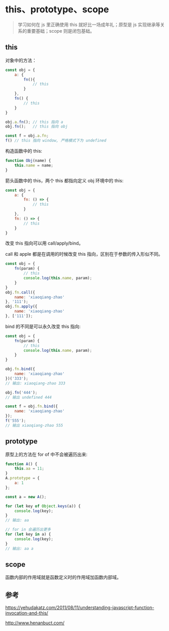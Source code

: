 # this、prototype、scope

> 学习如何在 js 里正确使用 this 就好比一场成年礼；原型是 js 实现继承等关系的重要基础；scope 则是闭包基础。

## this

对象中的方法：

```js
const obj = {
    a: {
        fn(){
            // this
        }
    },
    fn() {
        // this
    }
}

obj.a.fn(); // this 指向 a
obj.fn();   // this 指向 obj

const f = obj.a.fn;
f() // this 指向 window, 严格模式下为 undefined
```

构造函数中的 this: 

```js
function Obj(name) {
    this.name = name;
}
```

箭头函数中的 this，两个 this 都指向定义 obj 环境中的 this:

```js
const obj = {
    a: {
        fn: () => {
            // this
        }
    },
    fn: () => {
        // this
    }
}
```

改变 this 指向可以用 call/apply/bind。

call 和 apple 都是在调用的时候改变 this 指向，区别在于参数的传入形似不同。
```js
const obj = {
    fn(param) {
        // this
        console.log(this.name, param);
    }
}
obj.fn.call({
    name: 'xiaoqiang-zhao'
}, '111');
obj.fn.apply({
    name: 'xiaoqiang-zhao'
}, ['111']);
```

bind 的不同是可以永久改变 this 指向:

```js
const obj = {
    fn(param) {
        // this
        console.log(this.name, param);
    }
}

obj.fn.bind({
    name: 'xiaoqiang-zhao'
})('333');
// 输出: xiaoqiang-zhao 333

obj.fn('444');
// 输出 undefined 444

const f = obj.fn.bind({
    name: 'xiaoqiang-zhao'
});
f('555');
// 输出 xiaoqiang-zhao 555
```

## prototype

原型上的方法在 for of 中不会被遍历出来:

```js
function A() {
    this.aa = 11;
}
A.prototype = {
    a: 1
};

const a = new A();

for (let key of Object.keys(a)) {
    console.log(key);
}
// 输出: aa

// for in 会遍历出更多
for (let key in a) {
    console.log(key);
}
// 输出: aa a
```

## scope

函数内部的作用域就是函数定义时的作用域加函数内部域。

## 参考

https://yehudakatz.com/2011/08/11/understanding-javascript-function-invocation-and-this/

http://www.henanbuct.com/

